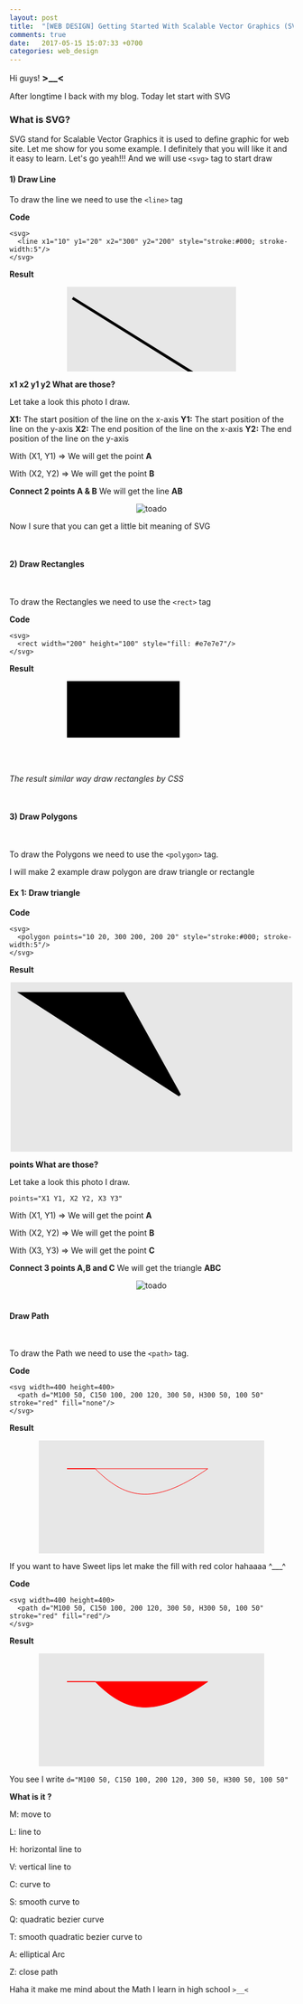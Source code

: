 ```yaml
---
layout: post
title:  "[WEB DESIGN] Getting Started With Scalable Vector Graphics (SVG)"
comments: true
date:   2017-05-15 15:07:33 +0700
categories: web_design
---
```


Hi guys! <big><b> >__< </b></big>

After longtime I back with my blog. Today let start with SVG

### What is SVG?

SVG stand for Scalable Vector Graphics it is used to define graphic for web site.
Let me show for you some example. I definitely that you will like it and it easy to learn. Let's go yeah!!!
And we will use `<svg>` tag to start draw

#### 1) Draw Line

To draw the line we need to use the `<line>` tag

**Code**

```
<svg>
  <line x1="10" y1="20" x2="300" y2="200" style="stroke:#000; stroke-width:5"/>
</svg>
```

**Result**
<div style="text-align: center">
  <svg style="background: #e7e7e7;">
    <line x1="10" y1="20" x2="300" y2="200" style="stroke:#000; stroke-width:5"/>
  </svg>
</div>

**x1 x2 y1 y2  What are those?**

Let take a look this photo I draw.

**X1:** The start position of the line on the x-axis
**Y1:** The start position of the line on the y-axis
**X2:** The end position of the line on the x-axis
**Y2:** The end position of the line on the y-axis

With (X1, Y1) => We will get the point **A**

With (X2, Y2) => We will get the point **B**

**Connect 2 points A & B** We will get the line **AB**


<div style="text-align: center">
  <img src="https://cloud.githubusercontent.com/assets/6791942/26051292/f27b2d66-398b-11e7-8edf-9dc02f0e0b6e.jpg" alt="toado">
</div>


Now I sure that you can get a little bit meaning of SVG

<br/>

#### 2) Draw Rectangles

<br/>


To draw the Rectangles we need to use the `<rect>` tag

**Code**

```
<svg>
  <rect width="200" height="100" style="fill: #e7e7e7"/>
</svg>
```

**Result**
<div style="text-align: center">
  <svg>
    <rect width="200" height="100" style="fill: #000"/>
  </svg>
</div>

<p><i>The result similar way draw rectangles by CSS</i></p>

<br/>

#### 3) Draw Polygons

<br/>


To draw the Polygons we need to use the `<polygon>` tag.

I will make 2 example draw polygon are draw triangle or rectangle

#### Ex 1: Draw triangle

**Code**

```
<svg>
  <polygon points="10 20, 300 200, 200 20" style="stroke:#000; stroke-width:5"/>
</svg>
```

**Result**
<div style="text-align: center">
  <svg style="width: 500; height: 300; background: #e7e7e7;">
    <polygon points="20 20, 300 200, 200 20" style="stroke:#000; stroke-width:5"/>
  </svg>

</div>

**points What are those?**

Let take a look this photo I draw.

`points="X1 Y1, X2 Y2, X3 Y3"`

With (X1, Y1) => We will get the point **A**

With (X2, Y2) => We will get the point **B**

With (X3, Y3) => We will get the point **C**

**Connect 3 points A,B and C** We will get the triangle **ABC**


<div style="text-align: center">
  <img src="https://cloud.githubusercontent.com/assets/6791942/26058326/a1c8f49a-39a7-11e7-80b2-5979569dbba5.jpg" alt="toado">
</div>

<br/>

#### Draw Path

<br/>


To draw the Path we need to use the `<path>` tag.

**Code**

```
<svg width=400 height=400>
  <path d="M100 50, C150 100, 200 120, 300 50, H300 50, 100 50" stroke="red" fill="none"/>
</svg>
```

**Result**


<div style="text-align: center">
  <svg style="width: 400; height: 200; background: #e7e7e7;">
    <path d="M100 50, C150 100, 200 120, 300 50, H300 50, 100 50" stroke="red" fill="none"/>
  </svg>

</div>

If you want to have Sweet lips let make the fill with red color hahaaaa ^___^

**Code**

```
<svg width=400 height=400>
  <path d="M100 50, C150 100, 200 120, 300 50, H300 50, 100 50" stroke="red" fill="red"/>
</svg>
```

**Result**


<div style="text-align: center">
  <svg style="width: 400; height: 200; background: #e7e7e7;">
    <path d="M100 50, C150 100, 200 120, 300 50, H300 50, 100 50" stroke="red" fill="red"/>
  </svg>

</div>

You see I write `d="M100 50, C150 100, 200 120, 300 50, H300 50, 100 50"`

**What is it ?**

M: move to

L: line to

H: horizontal line to

V: vertical line to

C: curve to

S: smooth curve to

Q: quadratic bezier curve

T: smooth quadratic bezier curve to

A: elliptical Arc

Z: close path



>
Haha it make me mind about the Math I learn in high school ```>__<```
